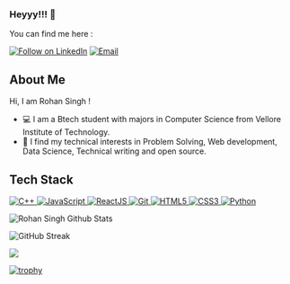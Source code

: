 ### Heyyy!!! 👋

<!--
**rohan-singh987/rohan-singh987** is a ✨ _special_ ✨ repository because its `README.md` (this file) appears on your GitHub profile.
-->
You can find me here :
<p align="left">
  <a href="https://www.linkedin.com/in/rohan-singh-a783541b5/"><img title="Follow on LinkedIn" src="https://img.shields.io/badge/LinkedIn-0077B5?style=for-the-badge&logo=linkedin&logoColor=white"/></a>
  <a href="mailto:rohannsingh98765@gmail.com"><img title="Email" src="https://img.shields.io/badge/Gmail-D14836?style=for-the-badge&logo=gmail&logoColor=white"/></a> 
    

## About Me
Hi, I am Rohan Singh !
- 💻 I am a Btech student with majors in Computer Science from Vellore Institute of Technology.
- 🤗 I find my technical interests in Problem Solving, Web development, Data Science, Technical writing and open source. 

 
## Tech Stack

<p align="left">
 <a href="#">
<img alt="C++" src="https://img.shields.io/badge/c++%20-%2300599C.svg?&style=for-the-badge&logo=c%2B%2B&ogoColor=white"/>
<img alt="JavaScript" src="https://img.shields.io/badge/javascript%20-%23323330.svg?&style=for-the-badge&logo=javascript&logoColor=%23F7DF1E"/>
 <img alt='ReactJS' src="https://img.shields.io/badge/ReactJS-ReactJS?style=for-the-badge&logo=react&color=303030"/> 
<img alt="Git" src="https://img.shields.io/badge/git%20-%23F05033.svg?&style=for-the-badge&logo=git&logoColor=white"/>
<img alt="HTML5" src="https://img.shields.io/badge/html5%20-%23E34F26.svg?&style=for-the-badge&logo=html5&logoColor=white"/>
<img alt="CSS3" src="https://img.shields.io/badge/css3%20-%231572B6.svg?&style=for-the-badge&logo=css3&logoColor=white"/>


<img alt="Python" src="https://img.shields.io/badge/python%20-%2314354C.svg?&style=for-the-badge&logo=python&logoColor=white"/>

 </a>
</p>

  
![Rohan Singh Github Stats](https://github-readme-stats.anuraghazra1.vercel.app/api?username=rohan-singh987&show_icons=true&include_all_commits=true&theme=radical)




![GitHub Streak](http://github-readme-streak-stats.herokuapp.com?user=rohan-singh987&theme=dracula&date_format=M%20j%5B%2C%20Y%5D)







![](https://activity-graph.herokuapp.com/graph?username=rohan-singh987&theme=dracula)



[![trophy](https://github-profile-trophy.vercel.app/?username=rohan-singh987&theme=onedark)](https://github.com/ryo-ma/github-profile-trophy)
